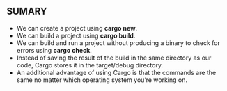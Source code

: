 ## SUMARY

- We can create a project using **cargo new**.
- We can build a project using **cargo build**.
- We can build and run a project without producing a binary to check for errors using **cargo check**.
- Instead of saving the result of the build in the same directory as our code, Cargo stores it in the target/debug directory.
- An additional advantage of using Cargo is that the commands are the same no matter which operating system you’re working on.
